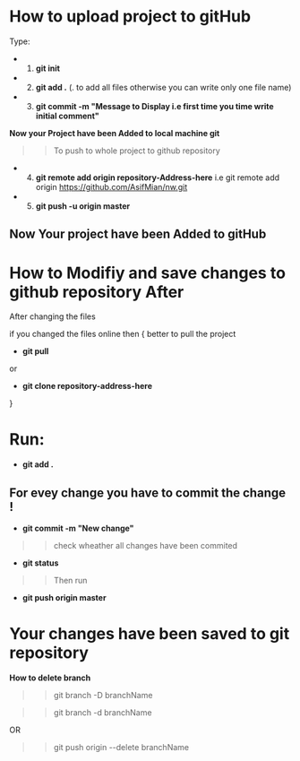 # How to upload project to gitHub

Type:

- 1. **git init**
- 2. **git add .**  (. to add all files otherwise you can write only one file name)
- 3. **git commit -m "Message to Display i.e first time you time write initial comment"**

**Now your Project have been Added to local machine git**

>>To push to whole project to github repository

- 4. **git remote add origin repository-Address-here** 
  i.e git remote add origin https://github.com/AsifMian/nw.git

- 5. **git push -u origin master**

## Now Your project have been Added to gitHub



# How to Modifiy and  save changes to github repository After

After changing the files 

if you changed the files online then 
{
  better to pull the project

  - **git pull**
 
  or 
 - **git clone repository-address-here**

}

# Run:

- **git add .**

## For evey change you have to commit the change !
-  **git commit -m "New change"**

>>check wheather all changes have been commited

-  **git status**

>>Then run

-  **git push origin master**

# Your changes have been saved to git repository


**How to delete branch**
>> git branch -D branchName

>> git branch -d branchName
   
 OR

>>git push origin --delete branchName

